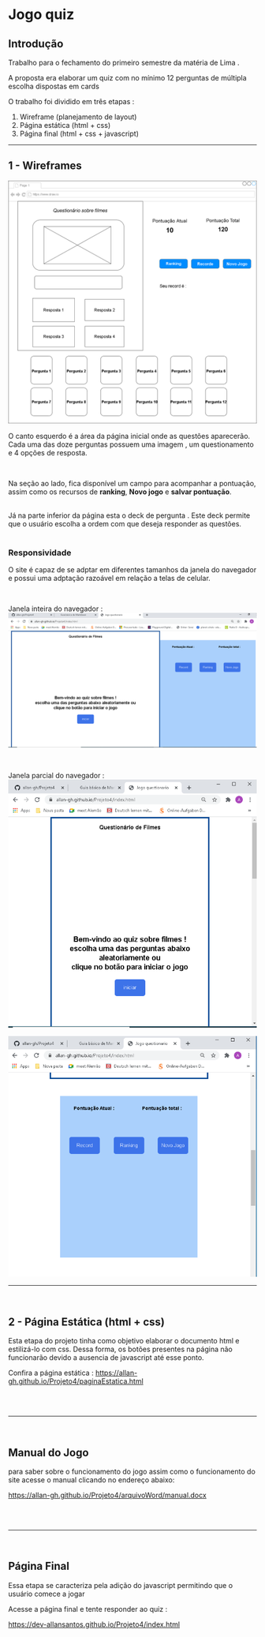 # Jogo quiz

## Introdução

Trabalho para o fechamento do primeiro semestre da matéria de Lima . 

A proposta era elaborar um quiz com no mínimo 12 perguntas de múltipla escolha  dispostas em cards

O trabalho foi dividido em três etapas :

1. Wireframe (planejamento de layout)
2. Página estática (html + css)
3. Página final (html + css + javascript)

---
## 1 - Wireframes
![imagem do wireframe](images/WireframeVersaofinal.png)

O canto esquerdo é a área da página inicial onde as questões aparecerão. Cada uma das doze perguntas possuem uma imagem , um questionamento e 4 opções de resposta.

<br>

Na seção ao lado, fica disponível um campo para acompanhar a pontuação, assim como os recursos de **ranking**, **Novo jogo** e **salvar pontuação**.

<br>
Já na parte inferior da página esta o deck de pergunta . Este deck permite que o usuário escolha a ordem com que deseja responder as questões. 

<br>
<br>

### **Responsividade**
O site é capaz de se adptar em diferentes tamanhos da janela do navegador e possui uma adptação razoável em relação a telas de celular.

<br>

Janela inteira do navegador :
![tela inteira](images/telaInteira_quiz.png)

<br>

Janela parcial do navegador :
![tela parcial](images/tela_menor1.png)

![tela parcial](images/tela_menor2.png)

---

<br>

## 2 - Página Estática (html + css)
Esta etapa do projeto tinha como objetivo elaborar o documento html e estilizá-lo com css. Dessa forma, os botões presentes na página não funcionarão  devido a ausencia de javascript até esse ponto.

Confira a página estática : <https://allan-gh.github.io/Projeto4/paginaEstatica.html>

<br>
<br>

---
<br>

## Manual do Jogo

para saber sobre o funcionamento do jogo assim como o funcionamento do site  acesse  o manual clicando no endereço abaixo:

<https://allan-gh.github.io/Projeto4/arquivoWord/manual.docx> 

<br>
<br>

---
<br>

## Página Final
Essa etapa se caracteriza pela adição do javascript permitindo que o usuário comece a jogar

Acesse a página final e tente responder ao quiz :

https://dev-allansantos.github.io/Projeto4/index.html



